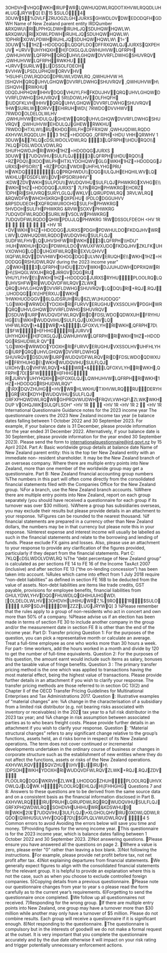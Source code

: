 3OHDVHVHQGWKHIRUPWRLQWHUQDWLRQDOTXHVWLRQQDLUH#LUGJRYWQ\] E\\15 $SULO4 3DUW$%DVLFZRUOGZLGHJURXSGHWDLOVDWEDODQFHGDWH Name of New Zealand parent entity IRDQumber &RXQWU\\RILPPHGLDWHIRUHLJQSDUHQWHQWLW\\ &RXQWU\\RIXOWLPDWHIRUHLJQSDUHQWHQWLW\\ 1DPHRIXOWLPDWHIRUHLJQSDUHQWHQWLW\\ 1=' 3DUW%1HZ=HDODQGILQDQFLDODFFRXQWLQJJURXSQXPEHUV \*URVVUHYHQXHH\[FOXGLQJLQWHUHVWLQFRPH ,QWHUHVWLQFRPHQRQUHVLGHQWDVVRFLDWHGSHUVRQV ,QWHUHVWLQFRPHRWKHU  \*URVVSURILWLIDSSOLFDEOH $VVHWLPSDLUPHQWORVVHV 'HSUHFLDWLRQDQGDPRUWLVDWLRQ ,QWHUHVW H\[SHQVHQRQUHVLGHQWDVVRFLDWHGSHUVRQV ,QWHUHVWH\[SHQVHRWKHU 0DQDJHPHQWIHHVDQGVHUYLFHFKDUJHVQRQUHVLGHQWDVVRFLDWHGSHUVRQV 5R\\DOWLHVOLFHQFH IUDQFKLVHIHHVQRQUHVLGHQWDVVRFLDWHGSHUVRQV 1HWSURILWORVVEHIRUHWD\[ 7RWDODVVHWV 7RWDOOLDELOLWLHV ,QWHUHVWEHDULQJGHEWQRQUHVLGHQWDVVRFLDWHGSHUVRQV ,QWHUHVWEHDULQJGHEWRWKHU 7RWDOHTXLW\\RUKHDGRIILFHDFFRXQW ,QWHUQDWLRQDO 4XHVWLRQQDLUH 3 1HZ=HDODQG ,QFRPH<HDU VHHQRWHV 1 3DUW&7KLQcDSLWDOLVDWLRQ 3LQFRPH\\HDURQO\\ 7KLQFDSLWDOLVDWLRQ SHUFHQWDJHRIWKH1HZ=HDODQGJURXS  3DUW'7UDQVIHUSULFLQJ3LQFRPH\\HDURQO\\ +RZPDQ\\IXOOWLPHHTXLYDOHQWVGLGWKH1HZ=HDODQGJURXSHPSOR\\" +RZPDQ\\VWDIIUHFHLYHGPRU HWKDQLQPRQHWDU\\DQGIULQJHEHQHILWVLQ WKHLUFDSDFLW\\DVHPSOR\\HHV" :KDWZDVWKHSULPDU\\WUDQVIHUSULFLQJPHWKRGXVHGE\\WKH1HZ=HDODQGJURXS" 7LFNRQHPHWKRGEHORZ 1DPHRISHUVRQSURYLGLQJWKLVLQIRUPDWLRQ 3RVLWLRQ &RQWDFWWHOHSKRQHQXPEHU (PDLODGGUHVV &RPSDUDEOHXQFRQWUROOHGSULFHPHWKRG 5HVDOHSULFHPHWKRG &RVWSOXVPHWKRG 7UDQVDFWLRQDOSURILWVSOLWPHWKRG 7UDQVDFWLRQDOQHWPDUJLQPHWKRG 1RWDSSOLFDEOH <HV 1R       <HV 1R +DVWKH1HZ=HDODQGJURXSPDGHPDWHULDOFKDQJHVWRLWVLQWHUQDWLRQDOWUDQVIHUSULFLQJ SUDFWLFHVLQUHVSHFWRIWKH3LQFRPH\\HDU" :HUHWKHUHDQ\\PDWHULDOVWUXFWXUDOFKDQJHVZKLFKUHVXOWHGLQDUHGXFWLRQRIEXVLQHVV IXQFWLRQVDVVHWVKHOGDQGULVNVERUQHE\\WKH1HZ=HDODQGRSHUDWLRQV during the 2023 income year" ,QWKH3LQFRPH\\HDUZDVWKHDJJUHJDWHDPRXQWRIH\[SHQGLWXUHRQJRRGVDQGRU VHUYLFHVE\\WKH1HZ=HDODQGJURXSRYHUPLOOLRQLQUHVSHFWRIWUDQVDFWLRQVZLWK QRQUHVLGHQWDVVRFLDWHGSHUVRQVLQDQ\\RI+RQJ.RQJ,UHODQG/X\[HPERXUJWKH 1HWKHUODQGV6LQJDSRUHRU6ZLW\]HUODQG" 'LGWKHWRWDOYDOXHRIFURVVERUGHUVXSSOLHVPDGHWRQRQUHVLGHQWDVVRFLDWHGSHUVRQV DSDUWIURPWUDQVDFWLRQVRIDFDSLWDOQDWXUHFRYHUHGE\\WKHWUDQVIHUSULFLQJUXOHVLQ VHFWLRQV\*&WR\*&LQFOXVLYHRIWKH,QFRPH7D\[$FWH\[FHHGRIJURVV UHYHQXHH\[FOXGLQJLQWHUHVWLQFRPHRIWKH1HZ=HDODQGRSHUDWLR QV" 'LGWKHWRWDOYDOXHRIFURVVERUGHUVXSSOLHVUHFHLYHGIURPQRQUHVLGHQWDVVRFLDWHG SHUVRQVDSDUWIURPWUDQVDFWLRQVRIDFDSLWDOQDWXUHFRYHUHGE\\WKHWUDQVIHUSULFLQJ UXOHVLQVHFWLRQV\*&WR\*&LQFOXVLYHRIWKH,QFRPH7D\[$FWH\[FHHG RIJURVVUHYHQXHH\[FOXGLQJLQWHUHVWLQFRPHRIWKH1HZ=HDODQGRSHUDWLRQV" ,I\\RXDQVZHUHG<HVWRHLWKHUTXHVWLRQRUDERYHGR\\RXKDYHWUDQVIHUSULFLQJ GRFXPHQWDWLRQWRGHPRQVWUDWHFRQVLVWHQF\\ZLWKWKHDUP VOHQJWKSULQFLSOH" <HV 1R   <HV 1R <HV 1R 2  <HV 1R International Questionnaire Guidance notes for the 2023 income year The questionnaire covers the 2023 New Zealand income tax year (ie balance dates falling between 1 October 2022 and 30 September 2023. For example, if your balance date is 31 December, please provide information for the year ended 31 December 2022. Alternatively, if your balance date is 30 September, please provide information for the year ended 30 September 2023). Please send the form to internationalquestionnaire@ird.govt.nz by 15 April 2024. Part A: Basic worldwide group details at balance date Name of New Zealand parent entity: this is the top tier New Zealand entity with an immediate non- resident shareholder. It may be the New Zealand branch of an overseas company. Where there are multiple entry points into New Zealand, more than one member of the worldwide group may get a questionnaire. Part B: New Zealand financial accounting group numbers ¾The numbers in this part will often come directly from the consolidated financial statements filed with the Companies Office for the New Zealand group. ¾For a branch, use the New Zealand branch accounts. ¾Where there are multiple entry points into New Zealand, report on each group separately (you should have received a questionnaire for each group if its turnover was over $30 million). ¾Where a group has subsidiaries overseas, you may exclude their results but please provide details in an attachment to your response. ¾Figures can be rounded to the nearest thousand. ¾If financial statements are prepared in a currency other than New Zealand dollars, the numbers may be in that currency but please note this in your response. ¾Interest expense and interest income will usually be labelled as such in the financial statements and relate to the borrowing and lending of funds. Please exclude FX gains and losses. Also, please use an attachment to your response to provide any clarification of the figures provided, particularly if they depart from the financial statements. Part C: 7KLQcDSLWDOLVDWLRQ ¾The “debt percentage of New Zealand group” is calculated as per sections FE 14 to FE 16 of the Income TaxAct 2007 (inclusive) and after section FE 13 (“the on-lending concession”) has been taken into account. ¾Rules which came into effect from 1 July 2018 require “non-debt liabilities” as defined in section FE 16B to be deducted from the value of assets. Non-debt liabilities are items like trade credits, GST payable, provisions for employee benefits, financial liabilities from GHULYDWLYHVDQGFHUWDLQGHIHUUHGWD\[OLDELOLWLHV3OHDVHUHIHUWR7,%9RO1R$SULO IURPSDJHDWZZZLUGJRYWQ\] 3 ¾Please remember that the rules apply to a group of non-residents who act in concert and own more than 50% of a company. ¾Please advise us if an election has been made in terms of section FE 30 to include another company in the group and/or the measurement date in section FE 8 is other than the end of the income year. Part D: Transfer pricing Question 1: For the purposes of the question, you can pick a representative month or calculate an average. Treat a full-time employee as one who works more than 30 hours a week. For part- time workers, add the hours worked in a month and divide by 120 to get the number of full-time equivalents. Question 2: For the purposes of this question, the amount earnt would include such items as salary, bonuses and the taxable value of fringe benefits. Question 3 : The primary transfer pricing method is the one which was applied to transactions having the most material effect, being the highest value of transactions. Please provide further details in an attachment if you wish to clarify your response. The transfer pricing methods are those referred to in section GC 13(2) and Chapter II of the OECD Transfer Pricing Guidelines for Multinational Enterprises and Tax Administrations 2017. Question : Illustrative examples of “material changes” are: ¾A change in the characterisation of a subsidiary from a limited risk distributor (e.g. not bearing risks associated with inventory or receivables) in the 202 tax year to a full risk distributor in the 2023 tax year; and ¾A change in risk assumption between associated parties as to who bears freight costs. Please provide further details in an attachment if you wish to clarify your response. Question : “Material structural changes” refers to any significant change relative to the group’s functions, assets held, an d risks borne in respect of its New Zealand operations. The term does not cover continued or incremental developments undertaken in the ordinary course of business or changes in corporate structure such as the establishment of new entities where they do not affect the functions, assets or risks of the New Zealand operations. 4XHVWLRQV$QVZHU\\HVLIIRUH\[DPSOHWKHYDOXHRIWUDQVDFWLRQVZLWK+RQJ.RQJZDV PLOOLRQDQGWKRVHZLWK,UHODQGZHUHPLOOLRQUHVXOWLQJLQWK HPLOOLRQEHLQJH\[FHHGHG Questions 7 and 8: Answers to these questions are to be derived from the same source data and on a consistent basis as the financial information disclosed in Part B. 4XHVWLRQ)RUPRUHLQIRUPDWLRQRQWUDQVIHUSULFLQJGRFXPHQWDWLRQSOHDVHUHIHUWR&KDSWHU9 RIWKH2(&'7UDQVIHU3ULFLQJ\*XLGHOLQHVIRU0XOWLQDWLRQDO(QWHUSULVHVDQG7D\[$GPLQLVWUDWLRQV  4 5 Common errors to avoid Avoiding the errors below will save you time and money. 1)Providing figures for the wrong income year. ➢This questionnaire is for the 2023 income year, which is balance dates falling between 1 October 2022 and 30 September 2023. 2)Not answering questions. ➢Please ensure you have answered all the questions on page 2. ➢Where a value is zero, please enter "0" rather than leaving a box blank. 3)Not following the instructions. ➢For example, please provide net profit before tax, not net profit after tax. 4)Not explaining departures from financial statements. ➢We generally expect figures to align with the consolidated financial statements for the relevant group. It is helpful to provide an explanation where this is not the case, such as when you choose to exclude controlled foreign companies. 5)Copying details from a previous questionnaire. ➢Please note our questionnaire changes from year to year s o please read the form carefully as to the current year’s requirements. 6)Forgetting to send the questionnaire once completed. ➢We follow up all questionnaires not received. 7)Responding for the wrong group. ➢If there are multiple entry points into New Zealand, one group may have a turnover more than $30 million while another may only have a turnover of $5 million. Please do not combine results. Each group will receive a questionnaire if it is significant enough. 8)Not responding to the questionnaire. ➢The questionnaire is compulsory but in the interests of goodwill we do not make a formal request at the outset. It is very important that you complete the questionnaire accurately and by the due date otherwise it will impact on your risk rating and trigger potentially unnecessary enforcement actions.